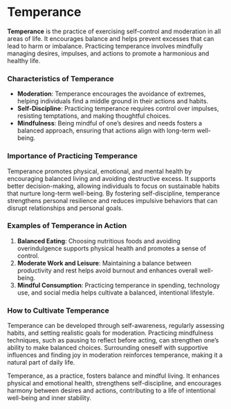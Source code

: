 # Temperance

**Temperance** is the practice of exercising self-control and moderation in all areas of life. It encourages balance and helps prevent excesses that can lead to harm or imbalance. Practicing temperance involves mindfully managing desires, impulses, and actions to promote a harmonious and healthy life.

### Characteristics of Temperance

- **Moderation**: Temperance encourages the avoidance of extremes, helping individuals find a middle ground in their actions and habits.
- **Self-Discipline**: Practicing temperance requires control over impulses, resisting temptations, and making thoughtful choices.
- **Mindfulness**: Being mindful of one’s desires and needs fosters a balanced approach, ensuring that actions align with long-term well-being.

### Importance of Practicing Temperance

Temperance promotes physical, emotional, and mental health by encouraging balanced living and avoiding destructive excess. It supports better decision-making, allowing individuals to focus on sustainable habits that nurture long-term well-being. By fostering self-discipline, temperance strengthens personal resilience and reduces impulsive behaviors that can disrupt relationships and personal goals.

### Examples of Temperance in Action

1. **Balanced Eating**: Choosing nutritious foods and avoiding overindulgence supports physical health and promotes a sense of control.
2. **Moderate Work and Leisure**: Maintaining a balance between productivity and rest helps avoid burnout and enhances overall well-being.
3. **Mindful Consumption**: Practicing temperance in spending, technology use, and social media helps cultivate a balanced, intentional lifestyle.

### How to Cultivate Temperance

Temperance can be developed through self-awareness, regularly assessing habits, and setting realistic goals for moderation. Practicing mindfulness techniques, such as pausing to reflect before acting, can strengthen one’s ability to make balanced choices. Surrounding oneself with supportive influences and finding joy in moderation reinforces temperance, making it a natural part of daily life.

Temperance, as a practice, fosters balance and mindful living. It enhances physical and emotional health, strengthens self-discipline, and encourages harmony between desires and actions, contributing to a life of intentional well-being and inner stability.